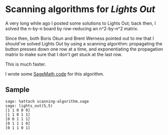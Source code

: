 # Scanning algorithms for *Lights Out*

A very long while ago I posted some solutions to Lights Out; back
then, I solved the n-by-n board by row-reducing an n^2-by-n^2 matrix.

Since then, both Boris Okun and Brent Werness pointed out to me that I
should've solved Lights Out by using a scanning algorithm: propagating
the button presses down one row at a time, and exponentiating the
propagation matrix to make sure that I don't get stuck at the last
row.

This is much faster.

I wrote some [SageMath code](scanning-algorithm.sage) for this
algorithm.

## Sample

```
sage: %attach scanning-algorithm.sage
sage: lights_out(5,5)
[1 1 0 0 0]
[1 1 0 1 1]
[0 0 1 1 1]
[0 1 1 1 0]
[0 1 1 0 1]
```
